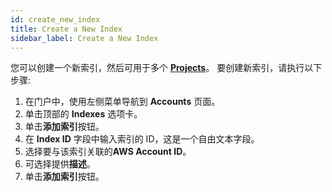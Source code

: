 ```yaml
---
id: create_new_index
title: Create a New Index
sidebar_label: Create a New Index
---
```


您可以创建一个新索引，然后可用于多个 [**Projects**](../projects/introduction)。 要创建新索引，请执行以下步骤:

1. 在门户中，使用左侧菜单导航到 **Accounts** 页面。
2. 单击顶部的 **Indexes** 选项卡。
3. 单击**添加索引**按钮。
4. 在 **Index ID** 字段中输入索引的 ID，这是一个自由文本字段。
5. 选择要与该索引关联的**AWS Account ID**。
6. 可选择提供**描述**。
7. 单击**添加索引**按钮。
